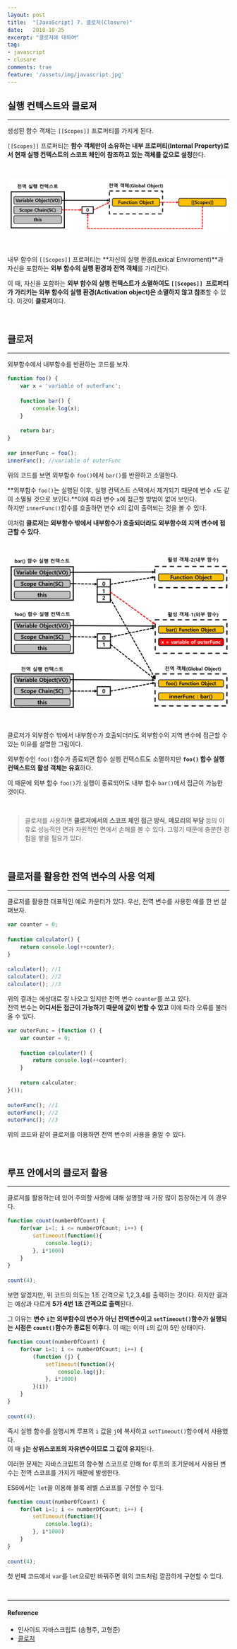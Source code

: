 ```yaml
---
layout: post
title:  "[JavaScript] 7. 클로저(Closure)"
date:   2018-10-25
excerpt: "클로저에 대하여"
tag:
- javascript
- closure
comments: true
feature: '/assets/img/javascript.jpg'
---
```


## 실행 컨텍스트와 클로져

---

생성된 함수 객체는 `[[Scopes]]` 프로퍼티를 가지게 된다. 

`[[Scopes]]` 프로퍼티는 **함수 객체만이 소유하는 내부 프로퍼티(Internal Property)로서 현재 실행 컨텍스트의 스코프 체인이 참조하고 있는 객체를 값으로 설정**한다. 

<br/>

![JavaScript](/assets/img/js_scope_property.png)

<br/>

내부 함수의 `[[Scopes]]` 프로퍼티는 **자신의 실행 환경(Lexical Enviroment)**과 자신을 포함하는 **외부 함수의 실행 환경과 전역 객체**를 가리킨다.

이 때, 자신을 포함하는 **외부 함수의 실행 컨텍스트가 소멸하여도 `[[Scopes]] `프로퍼티가 가리키는 외부 함수의 실행 환경(Activation object)은 소멸하지 않고 참조**할 수 있다. 이것이 **클로저**이다.

<br/>

## 클로저

---

외부함수에서 내부함수를 반환하는 코드를 보자.

```js
function foo() {
    var x = 'variable of outerFunc';

    function bar() {
        console.log(x); 
    }

    return bar;
}

var innerFunc = foo();
innerFunc(); //variable of outerFunc
```

위의 코드를 보면 외부함수 `foo()`에서 `bar()`를 반환하고 소멸한다.

**외부함수 `foo()`는 실행된 이후, 실행 컨텍스트 스택에서 제거되기 때문에 변수 `x`도 같이 소멸될 것으로 보인다.**이에 따라 변수 `x`에 접근할 방법이 없어 보인다.<br/>
하지만 `innerFunc()`함수를 호출하면 변수 x의 값이 출력되는 것을 볼 수 있다.

이처럼 **클로저는 외부함수 밖에서 내부함수가 호출되더라도 외부함수의 지역 변수에 접근할 수 있다.**

<br/>

![JavaScript](/assets/img/js_closure_scope.png)

<br/>

클로저가 외부함수 밖에서 내부함수가 호출되더라도 외부함수의 지역 변수에 접근할 수 있는 이유를 설명한 그림이다.

외부함수인 `foo()`함수가 종료되면 함수 실행 컨텍스트도 소멸하지만 **`foo()` 함수 실행 컨텍스트의 활성 객체는 유효**하다.

이 때문에 외부 함수 `foo()`가 실행이 종료되어도 내부 함수 `bar()`에서 접근이 가능한 것이다.

<br/>

> 클로저를 사용하면 **클로저에서의 스코프 체인 접근 방식**, **메모리의 부담** 등의 이유로 성능적인 면과 자원적인 면에서 손해를 볼 수 있다. 그렇기 때문에 충분한 경험을 쌓을 필요가 있다.

<br/>

## 클로저를 활용한 전역 변수의 사용 억제

---

클로저를 활용한 대표적인 예로 카운터가 있다.
우선, 전역 변수를 사용한 예를 한 번 살펴보자.

```js
var counter = 0;

function calculator() {
    return console.log(++counter);
}

calculator(); //1
calculator(); //2
calculator(); //3
```

위의 결과는 에상대로 잘 나오고 있지만 전역 변수 `counter`를 쓰고 있다. <br/>
전역 변수는 **어디서든 접근이 가능하기 때문에 값이 변할 수 있고** 이에 따라 오류를 불러올 수 있다.

```js
var outerFunc = (function () {
    var counter = 0;

    function calculater() {
        return console.log(++counter);
    }

    return calculater;
}());

outerFunc(); //1
outerFunc(); //2
outerFunc(); //3
```

위의 코드와 같이 클로저를 이용하면 전역 변수의 사용을 줄일 수 있다.

<br/>

## 루프 안에서의 클로저 활용

---

클로저를 활용하는데 있어 주의할 사항에 대해 설명할 때 가장 많이 등장하는게 이 경우다.

```js
function count(numberOfCount) {
    for(var i=1; i <= numberOfCount; i++) {
        setTimeout(function(){
            console.log(i);
        }, i*1000)
    }
}

count(4);
```

보면 알겠지만, 위 코드의 의도는 1초 간격으로 1,2,3,4를 출력하는 것이다. 하지만 결과는 예상과 다르게 **5가 4번 1초 간격으로 출력**된다.

그 이유는 **변수 `i`는 외부함수의 변수가 아닌 전역변수이고 `setTimeout()`함수가 실행되는 시점은 `count()`함수가 종료된 이후**다.
이 때는 이미 `i`의 값이 5인 상태이다.

```js
function count(numberOfCount) {
    for(var i=1; i <= numberOfCount; i++) {
        (function (j) {
            setTimeout(function(){
                console.log(j);
            }, i*1000)
        }(i))
    }
}

count(4);
```

즉시 실행 함수를 실행시켜 루프의 `i` 값을 `j`에 복사하고 `setTimeout()`함수에서 사용했다.<br/>
이 때 **`j`는 상위스코프의 자유변수이므로 그 값이 유지**된다.

이러한 문제는 자바스크립트의 함수형 스코프로 인해 for 루프의 초기문에서 사용된 변수는 전역 스코프를 가지기 때문에 발생한다.

ES6에서는 `let`을 이용해 블록 레벨 스코프를 구현할 수 있다.

```js
function count(numberOfCount) {
    for(let i=1; i <= numberOfCount; i++) {
        setTimeout(function(){
            console.log(i);
        }, i*1000)
    }
}

count(4);
```
첫 번째 코드에서 `var`를 `let`으로만 바꿔주면 위의 코드처럼 깔끔하게 구현할 수 있다.

<br/>

* * *

#### Reference

- 인사이드 자바스크립트 (송형주, 고형준)
- [클로저](https://poiemaweb.com/js-closure)